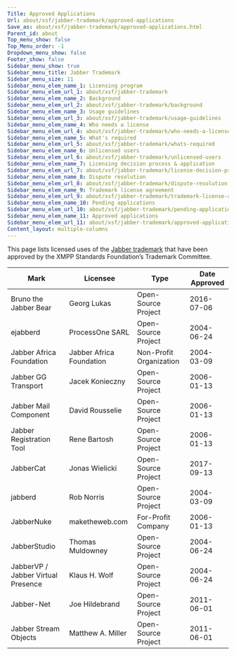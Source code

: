 ```yaml
---
Title: Approved Applications
Url: about/xsf/jabber-trademark/approved-applications
Save_as: about/xsf/jabber-trademark/approved-applications.html
Parent_id: about
Top_menu_show: false
Top_Menu_order: -1
Dropdown_menu_show: false
Footer_show: false
Sidebar_menu_show: true
Sidebar_menu_title: Jabber Trademark
Sidebar_menu_size: 11
Sidebar_menu_elem_name_1: Licensing program
Sidebar_menu_elem_url_1: about/xsf/jabber-trademark
Sidebar_menu_elem_name_2: Background
Sidebar_menu_elem_url_2: about/xsf/jabber-trademark/background
Sidebar_menu_elem_name_3: Usage guidelines
Sidebar_menu_elem_url_3: about/xsf/jabber-trademark/usage-guidelines
Sidebar_menu_elem_name_4: Who needs a license
Sidebar_menu_elem_url_4: about/xsf/jabber-trademark/who-needs-a-license
Sidebar_menu_elem_name_5: What's required
Sidebar_menu_elem_url_5: about/xsf/jabber-trademark/whats-required
Sidebar_menu_elem_name_6: Unlicensed users
Sidebar_menu_elem_url_6: about/xsf/jabber-trademark/unlicensed-users
Sidebar_menu_elem_name_7: Licensing decision process & application
Sidebar_menu_elem_url_7: about/xsf/jabber-trademark/license-decision-process
Sidebar_menu_elem_name_8: Dispute resolution
Sidebar_menu_elem_url_8: about/xsf/jabber-trademark/dispute-resolution
Sidebar_menu_elem_name_9: Trademark license agreement
Sidebar_menu_elem_url_9: about/xsf/jabber-trademark/trademark-license-agreement
Sidebar_menu_elem_name_10: Pending applications
Sidebar_menu_elem_url_10: about/xsf/jabber-trademark/pending-applications
Sidebar_menu_elem_name_11: Approved applications
Sidebar_menu_elem_url_11: about/xsf/jabber-trademark/approved-applications
Content_layout: multiple-columns
---
```


This page lists licensed uses of the [Jabber trademark](/about/xsf/jabber-trademark) that have been approved by the XMPP Standards Foundation’s Trademark Committee.

| Mark                                  | Licensee                    | Type                        | Date Approved |
|---------------------------------------|-----------------------------|-----------------------------|---------------|
| Bruno the Jabber Bear                 | Georg Lukas                 | Open-Source Project         | 2016-07-06    |
| ejabberd                              | ProcessOne SARL             | Open-Source Project         | 2004-06-24    |
| Jabber Africa Foundation              | Jabber Africa Foundation    | Non-Profit Organization     | 2004-03-09    |
| Jabber GG Transport                   | Jacek Konieczny             | Open-Source Project         | 2006-01-13    |
| Jabber Mail Component                 | David Rousselie             | Open-Source Project         | 2006-01-13    |
| Jabber Registration Tool              | Rene Bartosh                | Open-Source Project         | 2006-01-13    |
| JabberCat                             | Jonas Wielicki              | Open-Source Project         | 2017-09-13    |
| jabberd                               | Rob Norris                  | Open-Source Project         | 2004-03-09    |
| JabberNuke                            | maketheweb.com              | For-Profit Company          | 2006-01-13    |
| JabberStudio                          | Thomas Muldowney            | Open-Source Project         | 2004-06-24    |
| JabberVP / Jabber Virtual Presence    | Klaus H. Wolf               | Open-Source Project         | 2004-06-24    |
| Jabber-Net                            | Joe Hildebrand              | Open-Source Project         | 2011-06-01    |
| Jabber Stream Objects                 | Matthew A. Miller           | Open-Source Project         | 2011-06-01    |
